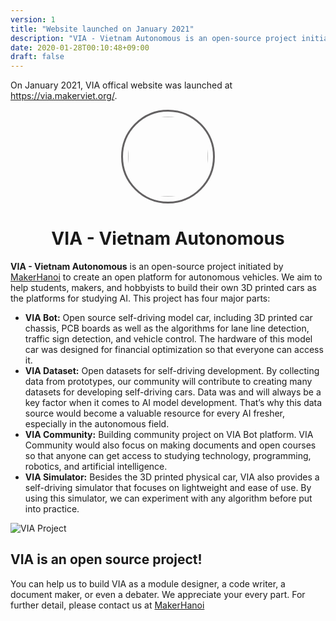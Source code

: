 ```yaml
---
version: 1
title: "Website launched on January 2021"
description: "VIA - Vietnam Autonomous is an open-source project initiated by MakerHanoi to create an open platform for autonomous vehicles. We aim to help students, makers, and hobbyists to build their own 3D printed cars as the platforms for studying AI."
date: 2020-01-28T00:10:48+09:00
draft: false
---
```


On January 2021, VIA offical website was launched at <https://via.makerviet.org/>.


<div style="text-align: center">
    <img src="/media/via-logo.png" style="width: 8rem; border-radius: 50%; border: 3px solid #636162; padding: 0.5rem">
    <h1 style="display: block">VIA - Vietnam Autonomous</h1>
</div>

**VIA - Vietnam Autonomous**   is an open-source project initiated by [MakerHanoi](https://www.facebook.com/makerhanoi)  to create an open platform for autonomous vehicles. We aim to help students, makers, and hobbyists to build their own 3D printed cars as the platforms for studying AI. This project has four major parts:

- **VIA Bot:** Open source self-driving model car, including 3D printed car chassis, PCB boards as well as the algorithms for lane line detection, traffic sign detection, and vehicle control. The hardware of this model car was designed for financial optimization so that everyone can access it.
- **VIA Dataset:** Open datasets for self-driving development. By collecting data from prototypes, our community will contribute to creating many datasets for developing self-driving cars. Data was and will always be a key factor when it comes to AI model development. That’s why this data source would become a valuable resource for every AI fresher, especially in the autonomous field.
- **VIA Community:** Building community project on VIA Bot platform. VIA Community would also focus on making documents and open courses so that anyone can get access to studying technology, programming, robotics, and artificial intelligence.
- **VIA Simulator:** Besides the 3D printed physical car, VIA also provides a self-driving simulator that focuses on lightweight and ease of use. By using this simulator, we can experiment with any algorithm before put into practice.

![VIA Project](/media/via.jpg)

## VIA is an open source project!

You can help us to build VIA as a module designer, a code writer, a document maker, or even a debater. We appreciate your every part. For further detail, please contact us at [MakerHanoi](https://www.facebook.com/makerhanoi)
